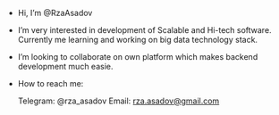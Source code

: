 -  Hi, I’m @RzaAsadov


-  I’m very interested in development of Scalable and Hi-tech  software. Currently me learning and working on big data technology stack.

-  I’m looking to collaborate on own platform which makes backend development much easie.

-  How to reach me:

      Telegram: @rza_asadov
      Email: rza.asadov@gmail.com


